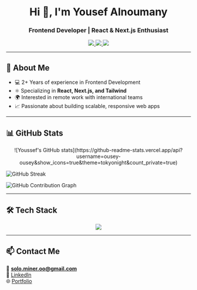 <!-- Banner -->

<!-- Title -->
<h1 align="center">Hi 👋, I'm Yousef Alnoumany</h1>
<h3 align="center">Frontend Developer | React & Next.js Enthusiast</h3>

<!-- Badges -->
<p align="center">
  <a href="https://yalnoumany.vercel.app" target="_blank">
    <img src="https://img.shields.io/badge/Portfolio-Visit%20Now-blue?style=for-the-badge" />
  </a>
  <a href="https://linkedin.com/in/yousef-alnoumany" target="_blank">
    <img src="https://img.shields.io/badge/LinkedIn-Profile-blue?style=for-the-badge&logo=linkedin" />
  </a>
  <a href="mailto:solo.miner.oo@gmail.com">
    <img src="https://img.shields.io/badge/Email-Contact%20Me-red?style=for-the-badge&logo=gmail" />
  </a>
</p>

---

## 🚀 About Me  
- 💻 2+ Years of experience in Frontend Development  
- ⚛ Specializing in **React, Next.js, and Tailwind**  
- 🌍 Interested in remote work with international teams  
- 📈 Passionate about building scalable, responsive web apps  

---

## 📊 GitHub Stats  
<p align="center">
 <!-- GitHub Stats -->
![Youssef's GitHub stats](https://github-readme-stats.vercel.app/api?username=ousey-ousey&show_icons=true&theme=tokyonight&count_private=true)

<!-- GitHub Streak -->
![GitHub Streak](https://github-readme-streak-stats.herokuapp.com?user=ousey-ousey&theme=tokyonight&hide_border=false)

<!-- GitHub Contribution Graph -->
![GitHub Contribution Graph](https://github-readme-activity-graph.vercel.app/graph?username=ousey-ousey&theme=tokyo-night)
</p>

---

## 🛠 Tech Stack  
<p align="center">
  <img src="https://skillicons.dev/icons?i=html,css,js,react,nextjs,materialui,tailwind,git,github,vscode" />
</p>

---

## 📫 Contact Me  
📧 **solo.miner.oo@gmail.com**  
🔗 [LinkedIn](https://linkedin.com/in/yousef-alnoumany)  
🌐 [Portfolio](https://yalnoumany.vercel.app)  
